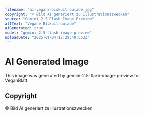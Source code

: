 ```yaml
---
filename: "ai-vegane-biskuitroulade.jpg"
copyright: "© Bild AI generiert zu Illustrationszwecken"
source: "Gemini 2.5 Flash Image Preview"
altText: "Vegane Biskuitroulade"
aiGenerated: true
model: "gemini-2.5-flash-image-preview"
uploadDate: "2025-09-04T12:29:40.653Z"
---
```


# AI Generated Image

This image was generated by gemini-2.5-flash-image-preview for VeganBlatt.

## Copyright
© Bild AI generiert zu Illustrationszwecken
